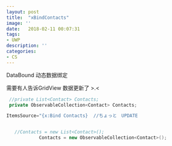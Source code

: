 ```yaml
---
layout: post
title:  "xBindContacts"
image: ''
date:   2018-02-11 00:07:31
tags:
- UWP
description: ''
categories:
- CS 
---
```



  
DataBound 动态数据绑定  

需要有人告诉GridView 数据更新了 >.<  

```cpp
 //private List<Contact> Contacts;
 private ObservableCollection<Contact> Contacts;

ItemsSource="{x:Bind Contacts}  //ちょっと　UPDATE


   //Contacts = new List<Contact>();
            Contacts = new ObservableCollection<Contact>();

```
  
